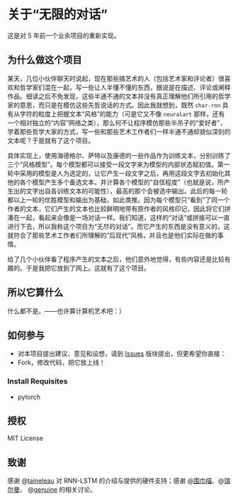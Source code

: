 # 关于“无限的对话”

这是对 5 年前一个业余项目的重新实现。

## 为什么做这个项目

某天，几位小伙伴聊天时说起，现在那些搞艺术的人（包括艺术家和评论者）很喜欢和哲学家们混在一起，写一些让人半懂不懂的东西，据说是在描述、评论或阐释作品。细读之后不免发现，这些半通不通的文本并没有真正理解他们所引用的哲学家的意思，而只是在模仿这些先哲说话的方式。因此我就想到，既然 `char-rnn` 具有从字符的粒度上把握文本“风格”的能力（可是它又不像 `neuralart` 那样，还有一个相对独立的“内容”网络之类），那么何不让程序模仿那些半吊子的“爱好者”，学着那些哲学大家的方式，写一些和那些艺术工作者们一样半通不通却貌似深刻的文本呢？于是就有了这个项目。

具体实现上，使用海德格尔、萨特以及康德的一些作品作为训练文本，分别训练了三个“风格模型”。每个模型都可以接受一段文字来为模型的内部状态赋初值。第一轮中采用的模型是人为选定的，让它产生一段文字之后，再用这段文字去初始化其他的各个模型产生多个备选文本，并计算各个模型的“自信程度”（也就是说，所产生出的文字出自各训练文本的可能性），最高的那个会被选中输出。此后的每一轮都以上一轮的优胜模型和输出为基础，如此类推。因为每个模型只“看到”了同一个作者的文本，它们产生的文本也比较鲜明地带有原作者的风格印记，因此将它们拼凑在一起，看起来会像是一场对话一样。我们知道，这样的“对话”或拼接可以一直进行下去，所以我称这个项目为“无尽的对话”。而它产生的东西是没有意义的，这就符合了那些艺术工作者们所理解的“后现代”风格，并且也是他们实际在做的事情。

给了几个小伙伴看了程序产生的文本之后，他们意外地觉得，有些内容还是比较有趣的。于是我把它放到了网上。这就有了这个项目。

## 所以它算什么

什么都不是。——也许算计算机艺术吧：）

## 如何参与

- 对本项目提出建议、意见和设想，请到 [Issues](https://github.com/zhuth/char-rnn-chinese/issues) 版块提出，但更希望你直接：
- Fork，修改代码，把它放上线！

### Install Requisites

- pytorch

## 授权

MIT License

## 致谢

感谢 @[taineleau](https://www.douban.com/people/ylen/) 对 RNN-LSTM 的介绍与提供的硬件支持；感谢 @[围巾喵](https://www.douban.com/people/Viking_mew_two/)、@[瑞尔曼](https://www.douban.com/people/45233999/)、 @[genuine](https://www.douban.com/people/60566956/) 的相关讨论。

